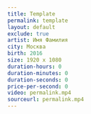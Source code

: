 ```yaml
---
title: Template
permalink: template
layout: default
exclude: true
artist: Имя Фамилия
city: Москва
birth: 2016
size: 1920 x 1080
duration-hours: 0
duration-minutes: 0
duration-seconds: 0
price-per-second: 0
video: permalink.mp4
sourceurl: permalink.mp4
---
```

